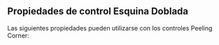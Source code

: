 
## Propiedades de control Esquina Doblada
			

Las siguientes propiedades pueden utilizarse con los controles Peeling Corner:




